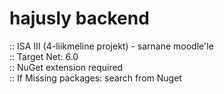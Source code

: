 # hajusly backend

:: ISA III (4-liikmeline projekt) - sarnane moodle'le
\
:: Target Net: 6.0
\
:: NuGet extension required
\
:: If Missing packages: search from Nuget
